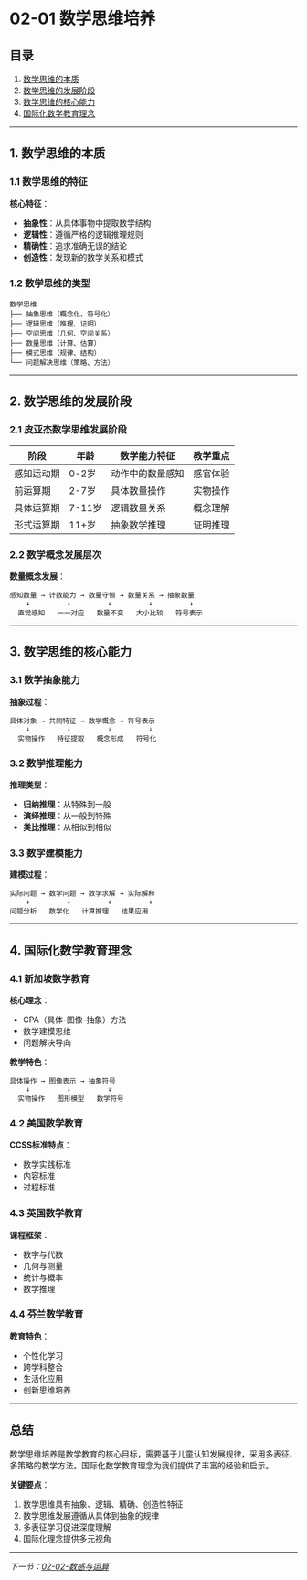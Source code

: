 # 02-01 数学思维培养

## 目录

1. [数学思维的本质](#1-数学思维的本质)
2. [数学思维的发展阶段](#2-数学思维的发展阶段)
3. [数学思维的核心能力](#3-数学思维的核心能力)
4. [国际化数学教育理念](#4-国际化数学教育理念)

---

## 1. 数学思维的本质

### 1.1 数学思维的特征

**核心特征**：

- **抽象性**：从具体事物中提取数学结构
- **逻辑性**：遵循严格的逻辑推理规则
- **精确性**：追求准确无误的结论
- **创造性**：发现新的数学关系和模式

### 1.2 数学思维的类型

```text
数学思维
├── 抽象思维（概念化、符号化）
├── 逻辑思维（推理、证明）
├── 空间思维（几何、空间关系）
├── 数量思维（计算、估算）
├── 模式思维（规律、结构）
└── 问题解决思维（策略、方法）
```

---

## 2. 数学思维的发展阶段

### 2.1 皮亚杰数学思维发展阶段

| 阶段 | 年龄 | 数学能力特征 | 教学重点 |
|------|------|-------------|----------|
| 感知运动期 | 0-2岁 | 动作中的数量感知 | 感官体验 |
| 前运算期 | 2-7岁 | 具体数量操作 | 实物操作 |
| 具体运算期 | 7-11岁 | 逻辑数量关系 | 概念理解 |
| 形式运算期 | 11+岁 | 抽象数学推理 | 证明推理 |

### 2.2 数学概念发展层次

**数量概念发展**：

```text
感知数量 → 计数能力 → 数量守恒 → 数量关系 → 抽象数量
    ↓         ↓         ↓         ↓         ↓
  直觉感知   一一对应   数量不变   大小比较   符号表示
```

---

## 3. 数学思维的核心能力

### 3.1 数学抽象能力

**抽象过程**：

```text
具体对象 → 共同特征 → 数学概念 → 符号表示
    ↓         ↓         ↓         ↓
  实物操作   特征提取   概念形成   符号化
```

### 3.2 数学推理能力

**推理类型**：

- **归纳推理**：从特殊到一般
- **演绎推理**：从一般到特殊
- **类比推理**：从相似到相似

### 3.3 数学建模能力

**建模过程**：

```text
实际问题 → 数学问题 → 数学求解 → 实际解释
    ↓         ↓         ↓         ↓
问题分析   数学化   计算推理   结果应用
```

---

## 4. 国际化数学教育理念

### 4.1 新加坡数学教育

**核心理念**：

- CPA（具体-图像-抽象）方法
- 数学建模思维
- 问题解决导向

**教学特色**：

```text
具体操作 → 图像表示 → 抽象符号
    ↓         ↓         ↓
  实物操作   图形模型   数学符号
```

### 4.2 美国数学教育

**CCSS标准特点**：

- 数学实践标准
- 内容标准
- 过程标准

### 4.3 英国数学教育

**课程框架**：

- 数字与代数
- 几何与测量
- 统计与概率
- 数学推理

### 4.4 芬兰数学教育

**教育特色**：

- 个性化学习
- 跨学科整合
- 生活化应用
- 创新思维培养

---

## 总结

数学思维培养是数学教育的核心目标，需要基于儿童认知发展规律，采用多表征、多策略的教学方法。国际化数学教育理念为我们提供了丰富的经验和启示。

**关键要点**：

1. 数学思维具有抽象、逻辑、精确、创造性特征
2. 数学思维发展遵循从具体到抽象的规律
3. 多表征学习促进深度理解
4. 国际化理念提供多元视角

---

*下一节：[02-02-数感与运算](./02-02-数感与运算.md)*

